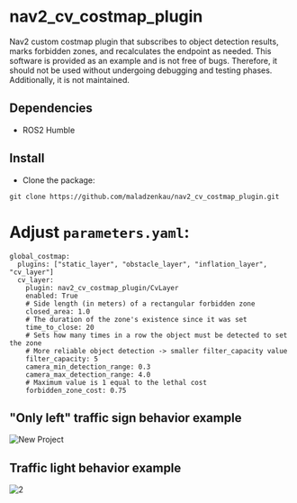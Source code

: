 # nav2_cv_costmap_plugin
Nav2 custom costmap plugin that subscribes to object detection results, marks forbidden zones, and recalculates the endpoint as needed. This software is provided as an example and is not free of bugs. Therefore, it should not be used without undergoing debugging and testing phases. Additionally, it is not maintained.

## Dependencies
- ROS2 Humble

## Install
- Clone the package:
```bashrc
git clone https://github.com/maladzenkau/nav2_cv_costmap_plugin.git
```
# Adjust  `parameters.yaml`:
    global_costmap:
      plugins: ["static_layer", "obstacle_layer", "inflation_layer", "cv_layer"]
      cv_layer:
        plugin: nav2_cv_costmap_plugin/CvLayer
        enabled: True
        # Side length (in meters) of a rectangular forbidden zone   
        closed_area: 1.0
        # The duration of the zone's existence since it was set
        time_to_close: 20
        # Sets how many times in a row the object must be detected to set the zone
        # More reliable object detection -> smaller filter_capacity value 
        filter_capacity: 5
        camera_min_detection_range: 0.3
        camera_max_detection_range: 4.0
        # Maximum value is 1 equal to the lethal cost
        forbidden_zone_cost: 0.75
## "Only left" traffic sign behavior example
![New Project](https://github.com/45kmh/nav2_cv_costmap_plugin/assets/151655734/f492b22c-7c9e-4bd8-a9bd-6db21626e54b)
## Traffic light behavior example
![2](https://github.com/45kmh/nav2_cv_costmap_plugin/assets/151655734/cd42e382-0d03-4495-841e-e3f7fa2d6f1e)

